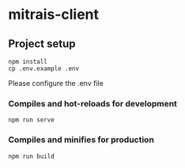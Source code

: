 # mitrais-client

## Project setup
```
npm install
cp .env.example .env
```
Please configure the .env file

### Compiles and hot-reloads for development
```
npm run serve
```

### Compiles and minifies for production
```
npm run build
```

